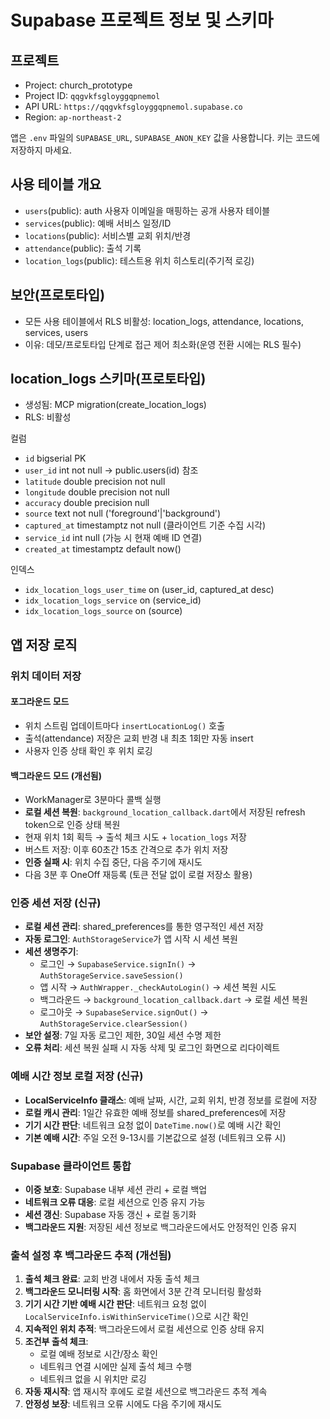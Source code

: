 # Supabase 프로젝트 정보 및 스키마

## 프로젝트
- Project: church_prototype
- Project ID: `qqgvkfsgloyggqpnemol`
- API URL: `https://qqgvkfsgloyggqpnemol.supabase.co`
- Region: `ap-northeast-2`

앱은 `.env` 파일의 `SUPABASE_URL`, `SUPABASE_ANON_KEY` 값을 사용합니다. 키는 코드에 저장하지 마세요.

## 사용 테이블 개요
- `users`(public): auth 사용자 이메일을 매핑하는 공개 사용자 테이블
- `services`(public): 예배 서비스 일정/ID
- `locations`(public): 서비스별 교회 위치/반경
- `attendance`(public): 출석 기록
- `location_logs`(public): 테스트용 위치 히스토리(주기적 로깅)

## 보안(프로토타입)
- 모든 사용 테이블에서 RLS 비활성: location_logs, attendance, locations, services, users
- 이유: 데모/프로토타입 단계로 접근 제어 최소화(운영 전환 시에는 RLS 필수)

## location_logs 스키마(프로토타입)
- 생성됨: MCP migration(create_location_logs)
- RLS: 비활성

컬럼
- `id` bigserial PK
- `user_id` int not null → public.users(id) 참조
- `latitude` double precision not null
- `longitude` double precision not null
- `accuracy` double precision null
- `source` text not null ('foreground'|'background')
- `captured_at` timestamptz not null (클라이언트 기준 수집 시각)
- `service_id` int null (가능 시 현재 예배 ID 연결)
- `created_at` timestamptz default now()

인덱스
- `idx_location_logs_user_time` on (user_id, captured_at desc)
- `idx_location_logs_service` on (service_id)
- `idx_location_logs_source` on (source)

## 앱 저장 로직
### 위치 데이터 저장
#### 포그라운드 모드
- 위치 스트림 업데이트마다 `insertLocationLog()` 호출
- 출석(attendance) 저장은 교회 반경 내 최초 1회만 자동 insert
- 사용자 인증 상태 확인 후 위치 로깅

#### 백그라운드 모드 (개선됨)
- WorkManager로 3분마다 콜백 실행
- **로컬 세션 복원**: `background_location_callback.dart`에서 저장된 refresh token으로 인증 상태 복원
- 현재 위치 1회 획득 → 출석 체크 시도 + `location_logs` 저장
- 버스트 저장: 이후 60초간 15초 간격으로 추가 위치 저장
- **인증 실패 시**: 위치 수집 중단, 다음 주기에 재시도
- 다음 3분 후 OneOff 재등록 (토큰 전달 없이 로컬 저장소 활용)

### 인증 세션 저장 (신규)
- **로컬 세션 관리**: shared_preferences를 통한 영구적인 세션 저장
- **자동 로그인**: `AuthStorageService`가 앱 시작 시 세션 복원
- **세션 생명주기**:
  - 로그인 → `SupabaseService.signIn()` → `AuthStorageService.saveSession()`
  - 앱 시작 → `AuthWrapper._checkAutoLogin()` → 세션 복원 시도
  - 백그라운드 → `background_location_callback.dart` → 로컬 세션 복원
  - 로그아웃 → `SupabaseService.signOut()` → `AuthStorageService.clearSession()`
- **보안 설정**: 7일 자동 로그인 제한, 30일 세션 수명 제한
- **오류 처리**: 세션 복원 실패 시 자동 삭제 및 로그인 화면으로 리다이렉트

### 예배 시간 정보 로컬 저장 (신규)
- **LocalServiceInfo 클래스**: 예배 날짜, 시간, 교회 위치, 반경 정보를 로컬에 저장
- **로컬 캐시 관리**: 1일간 유효한 예배 정보를 shared_preferences에 저장
- **기기 시간 판단**: 네트워크 요청 없이 `DateTime.now()`로 예배 시간 확인
- **기본 예배 시간**: 주일 오전 9-13시를 기본값으로 설정 (네트워크 오류 시)

### Supabase 클라이언트 통합
- **이중 보호**: Supabase 내부 세션 관리 + 로컬 백업
- **네트워크 오류 대응**: 로컬 세션으로 인증 유지 가능
- **세션 갱신**: Supabase 자동 갱신 + 로컬 동기화
- **백그라운드 지원**: 저장된 세션 정보로 백그라운드에서도 안정적인 인증 유지

### 출석 설정 후 백그라운드 추적 (개선됨)
1. **출석 체크 완료**: 교회 반경 내에서 자동 출석 체크
2. **백그라운드 모니터링 시작**: 홈 화면에서 3분 간격 모니터링 활성화
3. **기기 시간 기반 예배 시간 판단**: 네트워크 요청 없이 `LocalServiceInfo.isWithinServiceTime()`으로 시간 확인
4. **지속적인 위치 추적**: 백그라운드에서 로컬 세션으로 인증 상태 유지
5. **조건부 출석 체크**:
   - 로컬 예배 정보로 시간/장소 확인
   - 네트워크 연결 시에만 실제 출석 체크 수행
   - 네트워크 없을 시 위치만 로깅
6. **자동 재시작**: 앱 재시작 후에도 로컬 세션으로 백그라운드 추적 계속
7. **안정성 보장**: 네트워크 오류 시에도 다음 주기에 재시도
